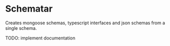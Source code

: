 # Schematar

Creates mongoose schemas, typescript interfaces and json schemas from a single schema. 

TODO: implement documentation
